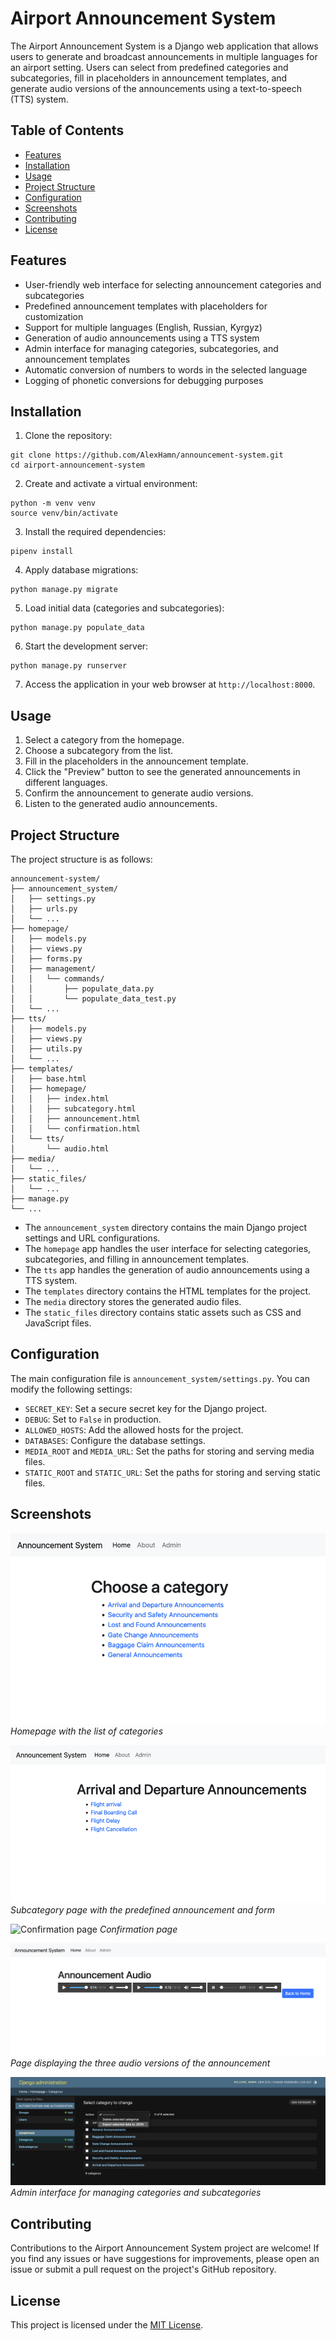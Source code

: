 # Airport Announcement System

The Airport Announcement System is a Django web application that allows users to generate and broadcast announcements in multiple languages for an airport setting. Users can select from predefined categories and subcategories, fill in placeholders in announcement templates, and generate audio versions of the announcements using a text-to-speech (TTS) system.

## Table of Contents

- [Features](#features)
- [Installation](#installation)
- [Usage](#usage)
- [Project Structure](#project-structure)
- [Configuration](#configuration)
- [Screenshots](#screenshots)
- [Contributing](#contributing)
- [License](#license)

## Features

- User-friendly web interface for selecting announcement categories and subcategories
- Predefined announcement templates with placeholders for customization
- Support for multiple languages (English, Russian, Kyrgyz)
- Generation of audio announcements using a TTS system
- Admin interface for managing categories, subcategories, and announcement templates
- Automatic conversion of numbers to words in the selected language
- Logging of phonetic conversions for debugging purposes

## Installation

1. Clone the repository:

```
git clone https://github.com/AlexHamn/announcement-system.git
cd airport-announcement-system
```

2. Create and activate a virtual environment:

```
python -m venv venv
source venv/bin/activate
```

3. Install the required dependencies:

```
pipenv install
```

4. Apply database migrations:

```
python manage.py migrate
```

5. Load initial data (categories and subcategories):

```
python manage.py populate_data
```

6. Start the development server:

```
python manage.py runserver
```

7. Access the application in your web browser at `http://localhost:8000`.

## Usage

1. Select a category from the homepage.
2. Choose a subcategory from the list.
3. Fill in the placeholders in the announcement template.
4. Click the "Preview" button to see the generated announcements in different languages.
5. Confirm the announcement to generate audio versions.
6. Listen to the generated audio announcements.

## Project Structure

The project structure is as follows:

```
announcement-system/
├── announcement_system/
│   ├── settings.py
│   ├── urls.py
│   └── ...
├── homepage/
│   ├── models.py
│   ├── views.py
│   ├── forms.py
│   ├── management/
│   │   └── commands/
│   │       ├── populate_data.py
│   │       └── populate_data_test.py
│   └── ...
├── tts/
│   ├── models.py
│   ├── views.py
│   ├── utils.py
│   └── ...
├── templates/
│   ├── base.html
│   ├── homepage/
│   │   ├── index.html
│   │   ├── subcategory.html
│   │   ├── announcement.html
│   │   └── confirmation.html
│   └── tts/
│       └── audio.html
├── media/
│   └── ...
├── static_files/
│   └── ...
├── manage.py
└── ...
```

- The `announcement_system` directory contains the main Django project settings and URL configurations.
- The `homepage` app handles the user interface for selecting categories, subcategories, and filling in announcement templates.
- The `tts` app handles the generation of audio announcements using a TTS system.
- The `templates` directory contains the HTML templates for the project.
- The `media` directory stores the generated audio files.
- The `static_files` directory contains static assets such as CSS and JavaScript files.

## Configuration

The main configuration file is `announcement_system/settings.py`. You can modify the following settings:

- `SECRET_KEY`: Set a secure secret key for the Django project.
- `DEBUG`: Set to `False` in production.
- `ALLOWED_HOSTS`: Add the allowed hosts for the project.
- `DATABASES`: Configure the database settings.
- `MEDIA_ROOT` and `MEDIA_URL`: Set the paths for storing and serving media files.
- `STATIC_ROOT` and `STATIC_URL`: Set the paths for storing and serving static files.

## Screenshots

![Homepage with the list of categories](./screenshots/homepage.png)
*Homepage with the list of categories*

![Subcategory page with the predefined announcement and form](./screenshots/subcategories.png)
*Subcategory page with the predefined announcement and form*

![Confirmation page](confirmation)
*Confirmation page*

![Page displaying the three audio versions of the announcement](./screenshots/audio.png)
*Page displaying the three audio versions of the announcement*

![Admin interface for managing categories and subcategories](./screenshots/admin.png)
*Admin interface for managing categories and subcategories*

## Contributing

Contributions to the Airport Announcement System project are welcome! If you find any issues or have suggestions for improvements, please open an issue or submit a pull request on the project's GitHub repository.

## License

This project is licensed under the [MIT License](LICENSE).